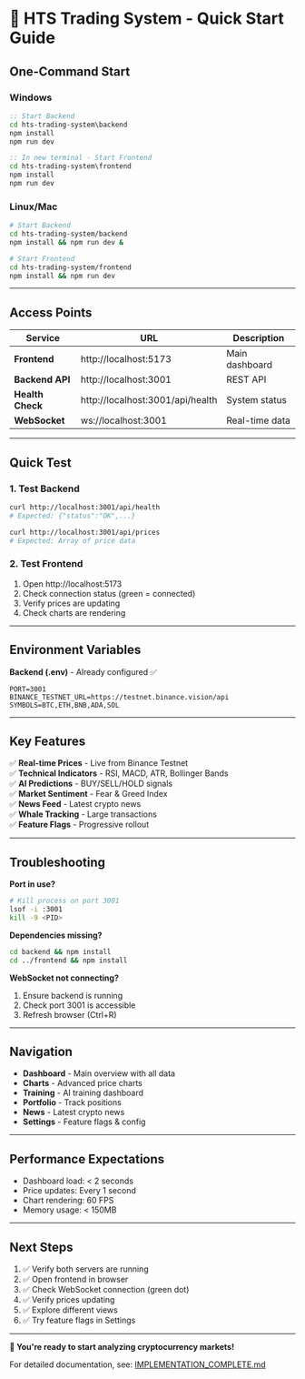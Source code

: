 # 🚀 HTS Trading System - Quick Start Guide

## One-Command Start

### Windows
```cmd
:: Start Backend
cd hts-trading-system\backend
npm install
npm run dev

:: In new terminal - Start Frontend
cd hts-trading-system\frontend
npm install
npm run dev
```

### Linux/Mac
```bash
# Start Backend
cd hts-trading-system/backend
npm install && npm run dev &

# Start Frontend
cd hts-trading-system/frontend
npm install && npm run dev
```

---

## Access Points

| Service | URL | Description |
|---------|-----|-------------|
| **Frontend** | http://localhost:5173 | Main dashboard |
| **Backend API** | http://localhost:3001 | REST API |
| **Health Check** | http://localhost:3001/api/health | System status |
| **WebSocket** | ws://localhost:3001 | Real-time data |

---

## Quick Test

### 1. Test Backend
```bash
curl http://localhost:3001/api/health
# Expected: {"status":"OK",...}

curl http://localhost:3001/api/prices
# Expected: Array of price data
```

### 2. Test Frontend
1. Open http://localhost:5173
2. Check connection status (green = connected)
3. Verify prices are updating
4. Check charts are rendering

---

## Environment Variables

**Backend (.env)** - Already configured ✅
```env
PORT=3001
BINANCE_TESTNET_URL=https://testnet.binance.vision/api
SYMBOLS=BTC,ETH,BNB,ADA,SOL
```

---

## Key Features

✅ **Real-time Prices** - Live from Binance Testnet  
✅ **Technical Indicators** - RSI, MACD, ATR, Bollinger Bands  
✅ **AI Predictions** - BUY/SELL/HOLD signals  
✅ **Market Sentiment** - Fear & Greed Index  
✅ **News Feed** - Latest crypto news  
✅ **Whale Tracking** - Large transactions  
✅ **Feature Flags** - Progressive rollout  

---

## Troubleshooting

**Port in use?**
```bash
# Kill process on port 3001
lsof -i :3001
kill -9 <PID>
```

**Dependencies missing?**
```bash
cd backend && npm install
cd ../frontend && npm install
```

**WebSocket not connecting?**
1. Ensure backend is running
2. Check port 3001 is accessible
3. Refresh browser (Ctrl+R)

---

## Navigation

- **Dashboard** - Main overview with all data
- **Charts** - Advanced price charts
- **Training** - AI training dashboard
- **Portfolio** - Track positions
- **News** - Latest crypto news
- **Settings** - Feature flags & config

---

## Performance Expectations

- Dashboard load: < 2 seconds
- Price updates: Every 1 second
- Chart rendering: 60 FPS
- Memory usage: < 150MB

---

## Next Steps

1. ✅ Verify both servers are running
2. ✅ Open frontend in browser
3. ✅ Check WebSocket connection (green dot)
4. ✅ Verify prices updating
5. ✅ Explore different views
6. ✅ Try feature flags in Settings

---

**🎉 You're ready to start analyzing cryptocurrency markets!**

For detailed documentation, see: [IMPLEMENTATION_COMPLETE.md](IMPLEMENTATION_COMPLETE.md)

